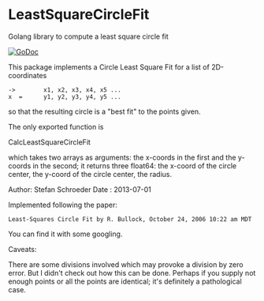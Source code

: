 # LeastSquareCircleFit
Golang library to compute a least square circle fit

[![GoDoc](https://godoc.org/github.com/StefanSchroeder/LeastSquareCircleFit?status.png)](https://godoc.org/github.com/StefanSchroeder/LeastSquareCircleFit)


This package implements a Circle Least Square Fit for a
list of 2D-coordinates

    ->        x1, x2, x3, x4, x5 ...
    x  =      y1, y2, y3, y4, y5 ...

 so that the resulting circle is a "best fit" to the points given.

 The only exported function is

 CalcLeastSquareCircleFit

 which takes two arrays as arguments: the x-coords in the first
 and the y-coords in the second; it returns three float64:
 the x-coord of the circle center,
 the y-coord of the circle center,
 the radius.

 Author: Stefan Schroeder
 Date  : 2013-07-01

 Implemented following the paper:

    Least-Squares Circle Fit by R. Bullock, October 24, 2006 10:22 am MDT

You can find it with some googling.

 Caveats:

 There are some divisions involved which may provoke a division by zero error.
 But I didn't check out how this can be done. Perhaps
 if you supply not enough points or all the points are identical; it's definitely
 a pathological case.
